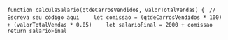 ```function calculaSalario(qtdeCarrosVendidos, valorTotalVendas) {```
``` // Escreva seu código aqui```
```    let comissao = (qtdeCarrosVendidos * 100) + (valorTotalVendas * 0.05)```
```    let salarioFinal = 2000 + comissao```
```    return salarioFinal```
```}